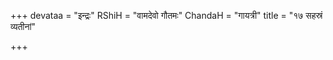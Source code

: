 +++
devataa = "इन्द्रः"
RShiH = "वामदेवो गौतमः"
ChandaH = "गायत्री"
title = "१७ सहस्रं व्यतीनां"

+++
